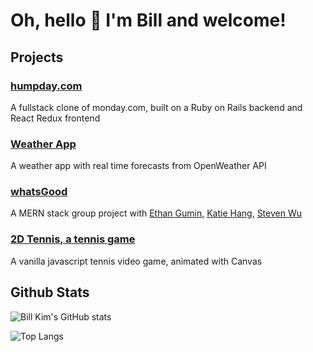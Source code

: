 # Oh, hello 👋 I'm Bill and welcome!

## Projects

### [humpday.com](https://humpday.herokuapp.com/#/)
A fullstack clone of monday.com, built on a Ruby on Rails backend and React Redux frontend
### [Weather App](https://weather-app-ywbk.herokuapp.com/)
A weather app with real time forecasts from OpenWeather API

### [whatsGood](https://whats-good-now.herokuapp.com/#/)
A MERN stack group project with [Ethan Gumin](https://github.com/ethangumin), [Katie Hang](https://github.com/johnda911), [Steven Wu](https://github.com/swusteven)

### [2D Tennis, a tennis game](https://ywbk.github.io/tennis_game/)
A vanilla javascript tennis video game, animated with Canvas

## Github Stats

![Bill Kim's GitHub stats](https://github-readme-stats.vercel.app/api?username=ywbk&theme=dracula&show_icons=true&count_private=true)

![Top Langs](https://github-readme-stats.vercel.app/api/top-langs/?username=ywbk&layout=compact&theme=dracula)


<!--
**YWBK/YWBK** is a ✨ _special_ ✨ repository because its `README.md` (this file) appears on your GitHub profile.

Here are some ideas to get you started:

- 🔭 I’m currently working on ...
- 🌱 I’m currently learning ...
- 👯 I’m looking to collaborate on ...
- 🤔 I’m looking for help with ...
- 💬 Ask me about ...
- 📫 How to reach me: ...
- 😄 Pronouns: ...
- ⚡ Fun fact: ...
-->
